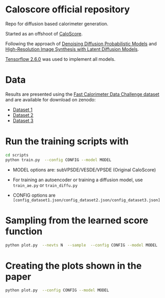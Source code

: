 # Caloscore official repository

Repo for diffusion based calorimeter generation.

Started as an offshoot of
[CaloScore](https://github.com/ViniciusMikuni/CaloScore).

Following the approach of [Denoising Diffusion Probabilistic
Models](https://arxiv.org/abs/2006.11239) and [High-Resolution Image Synthesis
with Latent Diffusion Models](http://arxiv.org/abs/2112.10752).



[Tensorflow 2.6.0](https://www.tensorflow.org/) was used to implement all models.

# Data

Results are presented using the [Fast Calorimeter Data Challenge dataset](https://calochallenge.github.io/homepage/) and are available for download on zenodo:
* [Dataset 1](https://zenodo.org/record/6368338)
* [Dataset 2](https://zenodo.org/record/6366271)
* [Dataset 3](https://zenodo.org/record/6366324)

# Run the training scripts with

```bash
cd scripts
python train.py  --config CONFIG --model MODEL
```
* MODEL options are: subVPSDE/VESDE/VPSDE (Original CaloScore)
* For training an autoencoder or training a diffusion model, use `train_ae.py` or `train_diffu.py`

* CONFIG options are ```[config_dataset1.json/config_dataset2.json/config_dataset3.json]```

# Sampling from the learned score function

```bash
python plot.py  --nevts N  --sample  --config CONFIG --model MODEL
```
# Creating the plots shown in the paper

```bash
python plot.py  --config CONFIG --model MODEL
```


